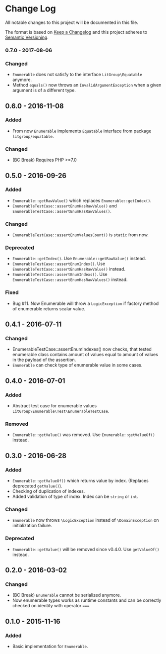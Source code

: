 # Change Log
All notable changes to this project will be documented in this file.

The format is based on [Keep a Changelog](http://keepachangelog.com/) 
and this project adheres to [Semantic Versioning](http://semver.org/).

### 0.7.0 - 2017-08-06
### Changed
- `Enumerable` does not satisfy to the interface `LitGroup\Equatable` anymore.
- Method `equals()` now throws an `InvalidArgumentException` when a given
  argument is of a different type.


## 0.6.0 - 2016-11-08
### Added
- From now `Enumerable` implements `Equatable` interface from package `litgroup/equatable`.

### Changed
- (BC Break) Requires PHP >=7.0

## 0.5.0 - 2016-09-26
### Added
- `Enumerable::getRawValue()` which replaces `Enumerable::getIndex()`.
- `EnumerableTestCase::assertEnumHasRawValue()` and `EnumerableTestCase::assertEnumHasRawValues()`.

### Changed
- `EnumerableTestCase::assertEnumValuesCount()` is `static` from now.

### Deprecated
- `Enumerable::getIndex()`. Use `Enumerable::getRawValue()` instead.
- `EnumerableTestCase::assertEnumIndex()`. Use `EnumerableTestCase::assertEnumHasRawValue()` instead.
- `EnumerableTestCase::assertEnumIndexs()`. Use `EnumerableTestCase::assertEnumHasRawValues()` instead.

### Fixed
- Bug #11. Now Enumerable will throw a `LogicException` if factory method of enumerable returns scalar value.

## 0.4.1 - 2016-07-11
### Changed
- EnumerableTestCase::assertEnumIndexes() now checks, that tested enumerable
  class contains amount of values equal to amount of values in the payload of
  the assertion.
- `Enumerable` can check type of enumerable value in some cases.

## 0.4.0 - 2016-07-01
### Added
- Abstract test case for enumerable values `LitGroup\Enumerable\Test\EnumerableTestCase`.

### Removed
- `Enumerable::getValue()` was removed. Use `Enumerable::getValueOf()` instead.

## 0.3.0 - 2016-06-28
### Added
- `Enumerable::getValueOf()` which returns value by index. (Replaces deprecated `getValue()`).
- Checking of duplication of indexes.
- Added validation of type of index. Index can be `string` or `int`.

### Changed
- `Enumerable` now throws `\LogicException` instead of `\DomainException`
  on initialization failure.

### Deprecated
- `Enumerable::getValue()` will be removed since v0.4.0. Use `getValueOf()` instead.


## 0.2.0 - 2016-03-02
### Changed
- (BC Break) `Enumerable` cannot be serialized anymore.
- Now enumerable types works as runtime constants and can be correctly
  checked on identity with operator `===`.

## 0.1.0 - 2015-11-16
### Added
- Basic implementation for `Enumerable`.
